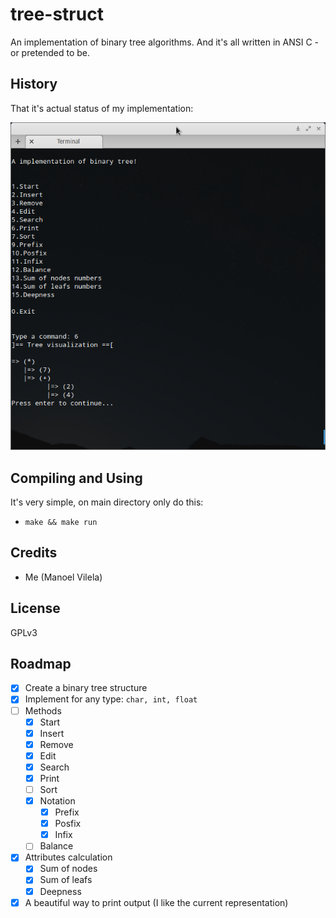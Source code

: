# tree-struct

An implementation of binary tree algorithms. And it's all written in ANSI C - or pretended to be.

## History

That it's actual status of my implementation: 

![binary-tree](binary-tree.png)

## Compiling and Using

It's very simple, on main directory only do this:

* `make && make run`

## Credits

* Me (Manoel Vilela)

## License

GPLv3

## Roadmap
  - [X] Create a binary tree structure
  - [X] Implement for any type: `char, int, float`
  - [ ] Methods
    - [X] Start 
    - [X] Insert 
    - [X] Remove      
    - [X] Edit 
    - [X] Search 
    - [X] Print 
    - [ ] Sort
    - [X] Notation
      - [X] Prefix
      - [X] Posfix
      - [X] Infix
    - [ ] Balance
  - [X] Attributes calculation
    - [X] Sum of nodes
    - [X] Sum of leafs
    - [X] Deepness
  - [X] A beautiful way to print output (I like the current representation)
